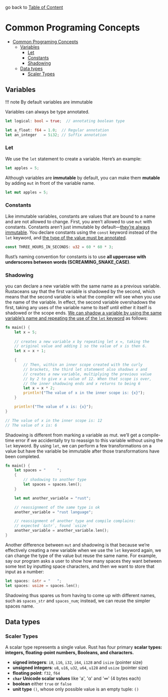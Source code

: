 
go back to [Table of Content](./../index.md)

# Common Programing Concepts

<!-- @import "[TOC]" {cmd="toc" depthFrom=1 depthTo=6 orderedList=false} -->

<!-- code_chunk_output -->

- [Common Programing Concepts](#common-programing-concepts)
  - [Variables](#variables)
    - [Let](#let)
    - [Constants](#constants)
    - [Shadowing](#shadowing)
  - [Data types](#data-types)
    - [Scaler Types](#scaler-types)

<!-- /code_chunk_output -->

## Variables

!!! note
    By default variables are immutable

Variables can always be type annotated.

```rust
let logical: bool = true;  // annotating boolean type

let a_float: f64 = 1.0;  // Regular annotation
let an_integer   = 5i32; // Suffix annotation
```

### Let

We use the `let` statement to create a variable. Here’s an example:

```rust
let apples = 5;
```

Although variables are **immutable** by default, you can make them **mutable** by adding `mut` in front of the variable name.

```rust
let mut apples = 5;
```

### Constants

Like immutable variables, constants are values that are bound to a name and are not allowed to change.
First, you aren’t allowed to use `mut` with constants. Constants aren’t just immutable by default—<u>they’re always immutable</u>. You declare constants using the `const` keyword instead of the `let` keyword, and <u>the type of the value must be annotated</u>.

```rust
const THREE_HOURS_IN_SECONDS: u32 = 60 * 60 * 3;
```

Rust’s naming convention for constants is to use **all uppercase with underscores between words (SCREAMING_SNAKE_CASE)**.

### Shadowing

you can declare a new variable with the same name as a previous variable. Rustaceans say that the first variable is shadowed by the second, which means that the second variable is what the compiler will see when you use the name of the variable. In effect, the second variable overshadows the first, taking any uses of the variable name to itself until either it itself is shadowed or the scope ends. 
<u>We can shadow a variable by using the same variable’s name and repeating the use of the `let` keyword</u> as follows:

```rust
fn main() {
    let x = 5;
    
    // creates a new variable x by repeating let x =, taking the 
    // original value and adding 1 so the value of x is then 6.
    let x = x + 1;

    {
        // Then, within an inner scope created with the curly 
        // brackets, the third let statement also shadows x and
        // creates a new variable, multiplying the previous value 
        // by 2 to give x a value of 12. When that scope is over, 
        // the inner shadowing ends and x returns to being 6
        let x = x * 2;
        println!("The value of x in the inner scope is: {x}");
    }

    println!("The value of x is: {x}");
}

// The value of x in the inner scope is: 12
// The value of x is: 6

```

Shadowing is different from marking a variable as mut.
we’ll get a compile-time error if we accidentally try to reassign to this variable without using the `let` keyword. By using `let`, we can perform a few transformations on a value but have the variable be immutable after those transformations have been completed.

```rust
fn main() {
    let spaces = "     ";
    {
        // shadowing to another type
        let spaces = spaces.len();
    }

    let mut another_variable = "rust";

    // reassignment of the same type is ok
    another_variable = "rust language";

    // reassignment of another type and compile complains:
    // expected `&str`, found `usize`
    another_variable = another_variable.len();
}
```

Another difference between `mut` and shadowing is that because we’re effectively creating a new variable when we use the `let` keyword again, we can change the type of the value but reuse the same name. For example, say our program asks a user to show how many spaces they want between some text by inputting space characters, and then we want to store that input as a number:

```rust
let spaces: &str = "   ";
let spaces: usize = spaces.len(); 
```

Shadowing thus spares us from having to come up with different names, such as `spaces_str` and `spaces_num`; instead, we can reuse the simpler spaces name.

## Data types

### Scaler Types

A scalar type represents a single value. Rust has four primary **scalar types: integers, floating-point numbers, Booleans, and characters.**

- **signed integers**: `i8`, `i16`, `i32`, `i64`, `i128` and `isize` (pointer size)
- **unsigned integers**: `u8`, `u16`, `u32`, `u64`, `u128` and `usize` (pointer size)
- **floating point**: `f32`, `f64`
- **`char` Unicode scalar values** like 'a', 'α' and '∞' (4 bytes each)
- **boolean** either `true` or `false`
- **unit type** `()`, whose only possible value is an empty tuple: `()`
